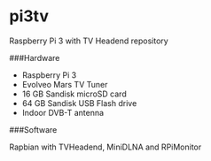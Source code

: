 # pi3tv
Raspberry Pi 3 with TV Headend repository

###Hardware

- Raspberry Pi 3
- Evolveo Mars TV Tuner
- 16 GB Sandisk microSD card
- 64 GB Sandisk USB Flash drive
- Indoor DVB-T antenna
 
###Software

Rapbian with TVHeadend, MiniDLNA and RPiMonitor
